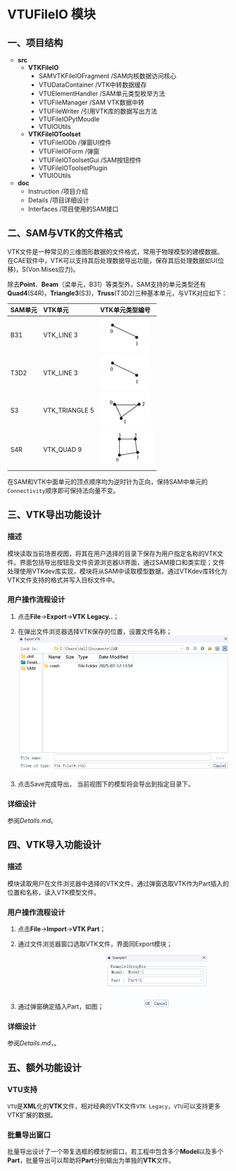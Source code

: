 # VTUFileIO 模块

## 一、项目结构

<ul style="list-style-type: circle;">
  <li><b>src</b>
    <ul style="list-style-type: circle;">
      <li><b>VTKFileIO</b>
        <ul style="list-style-type: disc;">
          <li>SAMVTKFileIOFragment  /SAM内核数据访问核心
          <li>VTUDataContainer    /VTK中转数据缓存
          <li>VTUElementHandler /SAM单元类型枚举方法
          <li>VTUFileManager    /SAM VTK数据中转
          <li>VTUFileWriter /引用VTK库的数据写出方法
          <li>VTUFileIOPytMoudle
          <li>VTUIOUtils</li>
        </ul>
      </li>
      <li><b>VTKFileIOToolset</b>
        <ul style="list-style-type: disc;">
          <li>VTUFileIODb   /弹窗UI控件
          <li>VTUFileIOForm /弹窗
          <li>VTUFileIOToolsetGui   /SAM按钮控件
          <li>VTUFileIOToolsetPlugin
          <li>VTUIOUtils</li>
        </ul>
      </li>
    </ul>
  </li>
  <li><b>doc</b>
    <ul style="list-style-type: circle;">
      <li>Instruction /项目介绍
      <li>Details   /项目详细设计
      <li>Interfaces    /项目使用的SAM接口
    </ul>
</ul>

## 二、SAM与VTK的文件格式

VTK文件是一种常见的三维图形数据的文件格式，常用于物理模型的建模数据。在CAE软件中，VTK可以支持其后处理数据导出功能，保存其后处理数据如U(位移)，S(Von Mises应力)。

除去**Point**、**Beam**（梁单元，B31）等类型外，SAM支持的单元类型还有**Quad4**(S4R)，**Triangle3**(S3)，**Truss**(T3D2)三种基本单元，与VTK对应如下：

|SAM单元|VTK单元|VTK单元类型编号|
|:--------|:--------|:--------|
|B31|VTK_LINE 3|![Line Cell](./pictures/Line.png)|
|T3D2|VTK_LINE 3|![Line Cell](./pictures/Line.png)|
|S3|VTK_TRIANGLE 5|![Triangle Cell](./pictures/Triangle.png)|
|S4R|VTK_QUAD 9|![Quad Cell](./pictures/Rectangle.png)|
 
在SAM和VTK中面单元的顶点顺序均为逆时针为正向，保持SAM中单元的`Connectivity`顺序即可保持法向量不变。

## 三、VTK导出功能设计

### 描述

模块读取当前场景视图，将其在用户选择的目录下保存为用户指定名称的VTK文件。界面包括导出按钮及文件资源浏览器UI界面，通过SAM接口和类实现；文件处理使用VTKdev库实现，模块将从SAM中读取模型数据，通过VTKdev库转化为VTK文件支持的格式并写入目标文件中。

### 用户操作流程设计

1. 点击**File**->**Export**->**VTK Legacy..**；

2. 在弹出文件浏览器选择VTK保存的位置，设置文件名称；
![Export](./pictures/ExportUI.png)

3. 点击Save完成导出，
当前视图下的模型将会导出到指定目录下。

### 详细设计

参阅*Details.md*。

## 四、VTK导入功能设计

### 描述

模块读取用户在文件浏览器中选择的VTK文件，通过弹窗选取VTK作为Part插入的位置和名称，读入VTK模型文件。

### 用户操作流程设计

1. 点击**File**->**Import**->**VTK Part**；

2. 通过文件浏览器窗口选取VTK文件，界面同Export模块；

3. 通过弹窗确定插入Part，如图；
![Import](./pictures/ImportUI.png)

### 详细设计

参阅*Details.md*，。

## 五、额外功能设计

### VTU支持

`VTU`是**XML**化的**VTK**文件，相对经典的VTK文件`VTK Legacy`，`VTU`可以支持更多VTK扩展的数据。

### 批量导出窗口

批量导出设计了一个带复选框的模型树窗口，若工程中包含多个**Model**以及多个**Part**，批量导出可以帮助将**Part**分别输出为单独的**VTK**文件。
